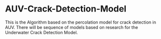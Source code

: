 # AUV-Crack-Detection-Model
This is the Algorithm based on the percolation model for crack detection in AUV.
There will be sequence of models based on research for the Underwater Crack Detection Model.
